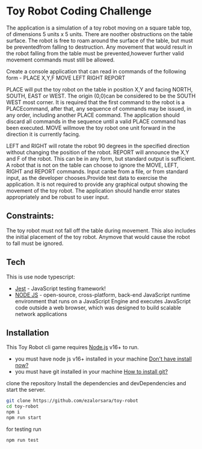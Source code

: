 # Toy Robot Coding Challenge

The application is a simulation of a toy robot moving on a square table top, of dimensions 5 units x 5 units. There are noother obstructions on the table surface. The robot is free to roam around the surface of the table, but must be preventedfrom falling to destruction. Any movement that would result in the robot falling from the table must be prevented,however further valid movement commands must still be allowed.

Create a console application that can read in commands of the following form -
PLACE X,Y,F
MOVE
LEFT
RIGHT
REPORT

PLACE will put the toy robot on the table in position X,Y and facing NORTH, SOUTH, EAST or WEST.
The origin (0,0)can be considered to be the SOUTH WEST most corner.
It is required that the first command to the robot is a PLACEcommand, after that, any sequence of commands may be issued, in any order, including another PLACE command.
The application should discard all commands in the sequence until a valid PLACE command has been executed.
MOVE willmove the toy robot one unit forward in the direction it is currently facing.

LEFT and RIGHT will rotate the robot 90 degrees in the specified direction without changing the position of the robot.
REPORT will announce the X,Y and F of the robot.
This can be in any form, but standard output is sufficient.
A robot that is not on the table can choose to ignore the MOVE, LEFT, RIGHT and REPORT commands.
Input canbe from a file, or from standard input, as the developer chooses.Provide test data to exercise the application.
It is not required to provide any graphical output showing the movement of the toy robot.
The application should handle error states appropriately and be robust to user input.

## Constraints:

The toy robot must not fall off the table during movement. This also includes the initial placement of the toy robot. Anymove that would cause the robot to fall must be ignored.

## Tech

This is use node typescript:

- [Jest](https://jestjs.io/) - JavaScript testing framework!
- [NODE JS](https://nodejs.org/en/) - open-source, cross-platform, back-end JavaScript runtime environment that runs on a JavaScript Engine and executes JavaScript code outside a web browser, which was designed to build scalable network applications

## Installation

This Toy Robot cli game requires [Node.js](https://nodejs.org/) v16+ to run.

- you must have node js v16+ installed in your machine [Don't have install now?](https://nodejs.org/en/download/)
- you must have git installed in your machine [How to install git?](https://github.com/git-guides/install-git)

clone the repository
Install the dependencies and devDependencies and start the server.

```sh
git clone https://github.com/ezalorsara/toy-robot
cd toy-robot
npm i
npm run start
```

for testing run

```sh
npm run test
```
